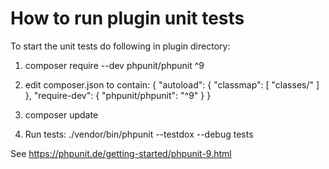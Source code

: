 # How to run plugin unit tests # 

To start the unit tests do following in plugin directory:

1. composer require --dev phpunit/phpunit ^9

2. edit composer.json to contain:
{
    "autoload": {
        "classmap": [
            "classes/"
        ]
    },
    "require-dev": {
        "phpunit/phpunit": "^9"
    }
}

3. composer update

4. Run tests:
 ./vendor/bin/phpunit --testdox --debug tests


See https://phpunit.de/getting-started/phpunit-9.html